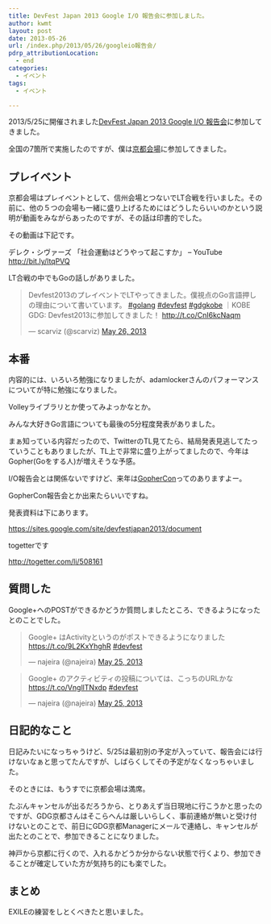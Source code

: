 ```yaml
---
title: DevFest Japan 2013 Google I/O 報告会に参加しました。
author: kwmt
layout: post
date: 2013-05-26
url: /index.php/2013/05/26/googleio報告会/
pdrp_attributionLocation:
  - end
categories:
  - イベント
tags:
  - イベント

---
```

2013/5/25に開催されました[DevFest Japan 2013 Google I/O 報告会][1]に参加してきました。

全国の7箇所で実施したのですが、僕は[京都会場][2]に参加してきました。

## プレイベント

京都会場はプレイベントとして、信州会場とつないでLT合戦を行いました。その前に、他の５つの会場も一緒に盛り上げるためにはどうしたらいいのかという説明が動画をみながらあったのですが、その話は印書的でした。
  
その動画は下記です。
  
デレク・シヴァーズ 「社会運動はどうやって起こすか」 &#8211; YouTube http://bit.ly/ltqPVQ
  


LT合戦の中でもGoの話しがありました。

<blockquote class="twitter-tweet" width="550">
  <p lang="ja" dir="ltr">
    Devfest2013のプレイベントでLTやってきました。僕視点のGo言語押しの理由について書いています。 <a href="https://twitter.com/hashtag/golang?src=hash">#golang</a> <a href="https://twitter.com/hashtag/devfest?src=hash">#devfest</a> <a href="https://twitter.com/hashtag/gdgkobe?src=hash">#gdgkobe</a> ｜KOBE GDG: Devfest2013に参加してきました！ <a href="http://t.co/CnI6kcNaqm">http://t.co/CnI6kcNaqm</a>
  </p>
  
  <p>
    &mdash; scarviz (@scarviz) <a href="https://twitter.com/scarviz/status/338469491572875264">May 26, 2013</a>
  </p>
</blockquote>



## 本番

内容的には、いろいろ勉強になりましたが、adamlockerさんのパフォーマンスについてが特に勉強になりました。
  
Volleyライブラリとか使ってみよっかなとか。

みんな大好きGo言語についても最後の5分程度発表がありました。
  
まぁ知っている内容だったので、TwitterのTL見てたら、結局発表見逃してたっていうこともありましたが、TL上で非常に盛り上がってましたので、今年はGopher(Goをする人)が増えそうな予感。
  
I/O報告会とは関係ないですけど、来年は[GopherCon][3]ってのありますよー。
  
GopherCon報告会とか出来たらいいですね。

発表資料は下にあります。
  
<https://sites.google.com/site/devfestjapan2013/document>

togetterです
  
<http://togetter.com/li/508161>

## 質問した

Google+へのPOSTができるかどうか質問しましたところ、できるようになったとのことでした。

<blockquote class="twitter-tweet" width="550">
  <p lang="ja" dir="ltr">
    Google+ はActivityというのがポストできるようになりました <a href="https://t.co/9L2KxYhghR">https://t.co/9L2KxYhghR</a> <a href="https://twitter.com/hashtag/devfest?src=hash">#devfest</a>
  </p>
  
  <p>
    &mdash; najeira (@najeira) <a href="https://twitter.com/najeira/status/338207388014366720">May 25, 2013</a>
  </p>
</blockquote>



<blockquote class="twitter-tweet" width="550">
  <p lang="ja" dir="ltr">
    Google+ のアクティビティの投稿については、こっちのURLかな <a href="https://t.co/VngllTNxdp">https://t.co/VngllTNxdp</a> <a href="https://twitter.com/hashtag/devfest?src=hash">#devfest</a>
  </p>
  
  <p>
    &mdash; najeira (@najeira) <a href="https://twitter.com/najeira/status/338210812520972288">May 25, 2013</a>
  </p>
</blockquote>



## 日記的なこと

日記みたいになっちゃうけど、5/25は最初別の予定が入っていて、報告会には行けないなぁと思ってたんですが、しばらくしてその予定がなくなっちゃいました。

そのときには、もうすでに京都会場は満席。

たぶんキャンセルが出るだろうから、とりあえず当日現地に行こうかと思ったのですが、GDG京都さんはそこらへんは厳しいらしく、事前連絡が無いと受け付けないとのことで、前日にGDG京都Managerにメールで連絡し、キャンセルが出たとのことで、参加できることになりました。

神戸から京都に行くので、入れるかどうか分からない状態で行くより、参加できることが確定していた方が気持ち的にも楽でした。

## まとめ

EXILEの練習をしとくべきたと思いました。

 [1]: https://sites.google.com/site/devfestjapan2013/
 [2]: http://www.kyoto-gtug.org/devfest-google-io-houkoku-2013
 [3]: http://www.gophercon.com/